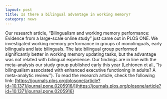 ```yaml
---
layout: post
title: Is there a bilingual advantage in working memory?
category: news
---
```


Our research article, “Bilingualism and working memory performance: Evidence from a large-scale online study” just came out in PLOS ONE. We investigated working memory performance in groups of monolinguals, early bilinguals and late bilinguals. The late bilingual group performed significantly better in working memory updating tasks, but the advantage was not related with bilingual experience. Our findings are in line with the meta-analysis our study group published early this year (Lehtonen et al., “Is bilingualism associated with enhanced executive functioning in adults? A meta-analytic review.”). To read the research article, check the following link:
[https://journals.plos.org/plosone/article?id=10.1371/journal.pone.0205916/](https://journals.plos.org/plosone/article?id=10.1371/journal.pone.0205916)

